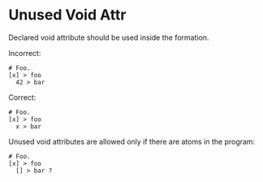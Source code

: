 # Unused Void Attr

Declared void attribute should be used inside the formation.

Incorrect:

```eo
# Foo.
[x] > foo
  42 > bar
```

Correct:

```eo
# Foo.
[x] > foo
  x > bar
```

Unused void attributes are allowed only if there are atoms in the program:

```eo
# Foo.
[x] > foo
  [] > bar ?
```

